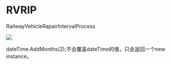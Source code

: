 # RVRIP
RailwayVehicleRapairIntervalProcess

![](https://raw.githubusercontent.com/sannnyu/RVRIP/master/Snip426.png?token=AD6JSTDVF6RLMAJFEIK5GGC6UWTRS)

dateTime.AddMonths(2);不会覆盖dateTime的值，只会返回一个new instance。
